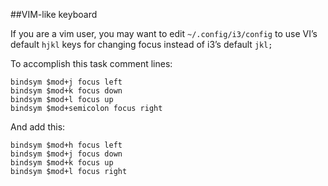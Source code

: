 ##VIM-like keyboard

If you are a vim user, you may want to edit `~/.config/i3/config`
to use VI’s default `hjkl` keys for changing
focus instead of i3’s default `jkl;`

To accomplish this task comment lines:

```
bindsym $mod+j focus left
bindsym $mod+k focus down
bindsym $mod+l focus up
bindsym $mod+semicolon focus right
```

And add this:

```
bindsym $mod+h focus left
bindsym $mod+j focus down
bindsym $mod+k focus up
bindsym $mod+l focus right
```
